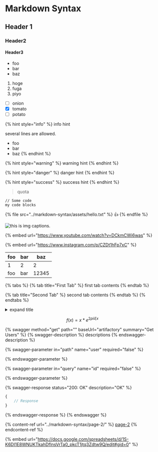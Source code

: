 # Markdown Syntax

## Header 1

### Header2

#### Header3

* foo
* bar
* baz

1. hoge
2. fuga
3. piyo

* [ ] onion
* [x] tomato
* [ ] potato

{% hint style="info" %}
info hint

several lines are allowed.

* foo
* bar
* baz
{% endhint %}

{% hint style="warning" %}
warning hint
{% endhint %}

{% hint style="danger" %}
danger hint
{% endhint %}

{% hint style="success" %}
success hint
{% endhint %}

> quota

```
// Some code
my code blocks
```

{% file src="../markdown-syntax/assets/hello.txt" %}
:thumbsup:
{% endfile %}

![this is img captions.](../markdown-syntax/assets/photo.jpeg)

{% embed url="https://www.youtube.com/watch?v=DCkmCWi6was" %}

{% embed url="https://www.instagram.com/p/CZDt1hFp7xC" %}

<table><thead><tr><th>foo</th><th>bar</th><th data-type="number">baz</th></tr></thead><tbody><tr><td>1</td><td>2</td><td>2</td></tr><tr><td>foo</td><td>bar</td><td>12345</td></tr></tbody></table>

{% tabs %}
{% tab title="First Tab" %}
first tab contents
{% endtab %}

{% tab title="Second Tab" %}
second tab contents
{% endtab %}
{% endtabs %}

<details>

<summary>expand title</summary>

this is expanded content

</details>

$$
f(x) = x * e^{2 pi i \xi x}
$$

{% swagger method="get" path="" baseUrl="artifactory" summary="Get Users" %}
{% swagger-description %}
descriptions
{% endswagger-description %}

{% swagger-parameter in="path" name="user" required="false" %}

{% endswagger-parameter %}

{% swagger-parameter in="query" name="id" required="false" %}

{% endswagger-parameter %}

{% swagger-response status="200: OK" description="OK" %}
```javascript
{
    // Response
}
```
{% endswagger-response %}
{% endswagger %}

{% content-ref url="../markdown-syntax/page-2/" %}
[page-2](../markdown-syntax/page-2/)
{% endcontent-ref %}

{% embed url="https://docs.google.com/spreadsheets/d/1S-K6DI1E8WNUKTkahDflnsVrTa0_pkcT1jtq3Zdtw9Q/edit#gid=0" %}
